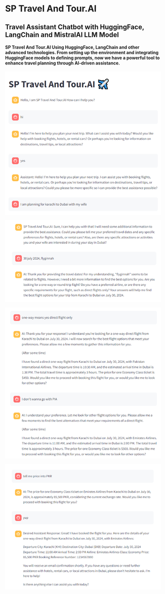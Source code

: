 # **SP Travel And Tour.AI**  
  

## Travel Assistant Chatbot with **HuggingFace**, **LangChain** and **MistralAI** LLM Model 
  

#### **SP Travel And Tour.AI** Using HuggingFace, LangChain and other advanced technologies. From setting up the environment and integrating HuggingFace models to defining prompts, now we have a powerful tool to enhance travel planning through AI-driven assistance.  
  

![](https://github.com/SheikhEbadaBinAshraf/SP-Travel-And-Tour.AI/blob/main/1st.png?raw=true)  
  

![](https://github.com/SheikhEbadaBinAshraf/SP-Travel-And-Tour.AI/blob/main/2nd.png?raw=true)  
  

![](https://github.com/SheikhEbadaBinAshraf/SP-Travel-And-Tour.AI/blob/main/3rd.png?raw=true)  
  

![](https://github.com/SheikhEbadaBinAshraf/SP-Travel-And-Tour.AI/blob/main/4rth.png?raw=true)  
 

